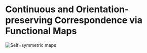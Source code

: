 # Continuous and Orientation-preserving Correspondence via Functional Maps
![Self=symmetric maps]('figs/eg_selfSymm.png')
